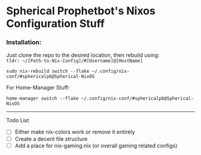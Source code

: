 # Spherical Prophetbot's Nixos Configuration Stuff
### Installation:

Just clone the repo to the desired location, 
then rebuild using: \
``tldr: ~/[Path-to-Nix-Config]/#[Username]@[HostName]``
````
sudo nix-rebuild switch --flake ~/.config/nix-conf/#sphericalpb@Spherical-NixOS
````
For Home-Manager Stuff:
````
home-manager switch --flake ~/.config/nix-conf/#sphericalpb@Spherical-NixOS
````


---
Todo List 
- [ ] Either make nix-colors work or remove it entirely
- [ ] Create a decent file structure
- [ ] Add a place for nix-gaming.nix (or overall gaming related configs)
